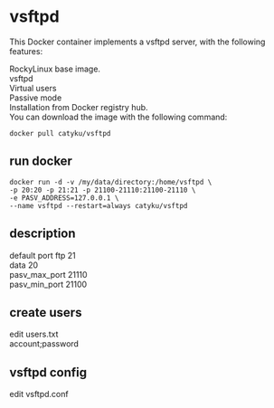# vsftpd  
This Docker container implements a vsftpd server, with the following features: 

RockyLinux base image.  
vsftpd  
Virtual users  
Passive mode  
Installation from Docker registry hub.  
You can download the image with the following command:  

```
docker pull catyku/vsftpd
```

## run docker

```
docker run -d -v /my/data/directory:/home/vsftpd \
-p 20:20 -p 21:21 -p 21100-21110:21100-21110 \
-e PASV_ADDRESS=127.0.0.1 \
--name vsftpd --restart=always catyku/vsftpd
```

## description

default port 
ftp 21  
data 20  
pasv_max_port 21110  
pasv_min_port 21100  

## create users  
edit users.txt  
account;password  

## vsftpd config  
edit vsftpd.conf  
